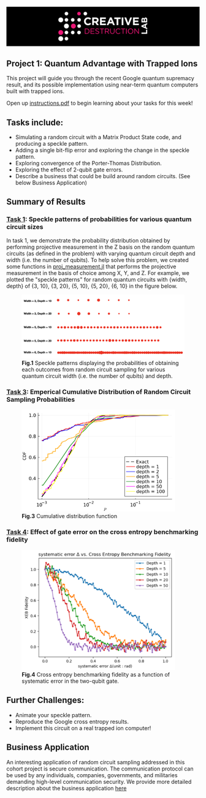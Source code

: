 ![CDL 2020 Cohort Project](../figures/CDL_logo.jpg)
## Project 1: Quantum Advantage with Trapped Ions 

This project will guide you through the recent Google quantum supremacy result, and its possible implementation using near-term quantum computers built with trapped ions.

Open up [instructions.pdf](https://github.com/CDL-Quantum/CohortProject_2021/tree/main/Week1_Trapped_Ions/instructions.pdf) to begin learning about your tasks for this week!

## Tasks include:
* Simulating a random circuit with a Matrix Product State code, and producing a speckle pattern.
* Adding a single bit-flip error and exploring the change in the speckle pattern.
* Exploring convergence of the Porter-Thomas Distribution.
* Exploring the effect of 2-qubit gate errors.
* Describe a business that could be build around random circuits.  (See below Business Application)

## Summary of Results

### [Task 1](./Task1.ipynb): Speckle patterns of probabilities for various quantum circuit sizes

In task 1, we demonstrate the probability distribution obtained by performing projective measurement in the Z basis on the random quantum circuits (as defined in the problem) with varying quantum circuit depth and width (i.e. the number of qubits). To help solve this problem, we created some functions in [proj_measurement.jl](./proj_measurement.jl) that performs the projective measurement in the basis of choice among X, Y, and Z. For example, we plotted the "speckle patterns" for random quantum circuits with {width, depth} of {3, 10}, {3, 20}, {5, 10}, {5, 20}, {6, 10} in the figure below.

<figure class="image">
  <img width="600" src = "./figures/task1_result.png" />
  <figcaption> <b>Fig.1</b> Speckle patterns displaying the probabilities of obtaining each outcomes from random circuit sampling for various quantum circuit width (i.e. the number of qubits) and depth. </figcaption>
</figure>

### [Task 3](./Task3.ipynb): Emperical Cumulative Distribution of Random Circuit Sampling Probabilities

<figure class="image">
  <img width="400" src = "./figures/task3_result.png" />
  <figcaption> <b>Fig.3</b> Cumulative distribution function </figcaption>
</figure>

### [Task 4](./Task4.ipynb): Effect of gate error on the cross entropy benchmarking fidelity

<figure class="image">
  <img width="400" src = "./figures/task4_result.png" />
  <figcaption> <b>Fig.4</b> Cross entropy benchmarking fidelity as a function of systematic error in the two-qubit gate. </figcaption>
</figure>

## Further Challenges:
* Animate your speckle pattern.
* Reproduce the Google cross entropy results.
* Implement this circuit on a real trapped ion computer!


## Business Application
An interesting application of random circuit sampling addressed in this cohort project is secure communication. The communication protocol can be used by any individuals, companies, governments, and militaries demanding high-level communication security. We provide more detailed description about the business application [here](./Business_Application_Team23.md)
